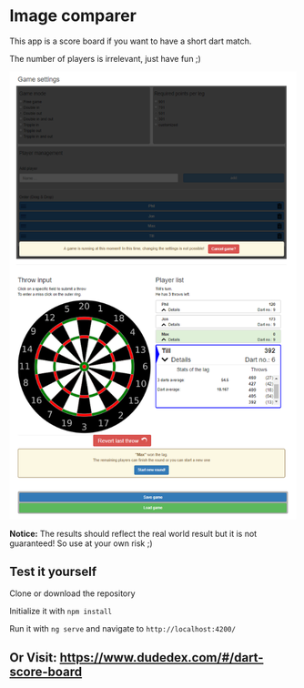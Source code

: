 # Image comparer

This app is a score board if you want to have a short dart match.

The number of players is irrelevant, just have fun ;)

<p align="center">
  <img src="/demo/demo.PNG?raw=true"/>
</p>

**Notice:** The results should reflect the real world result but it is not guaranteed! So use at your own risk ;)

## Test it yourself

Clone or download the repository

Initialize it with `npm install`

Run it with `ng serve` and navigate to `http://localhost:4200/`


## Or Visit: https://www.dudedex.com/#/dart-score-board
